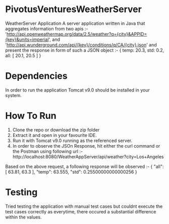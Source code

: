 # PivotusVenturesWeatherServer
WeatherServer Application
A server application written in Java that aggregates information from two apis :-
'http://api.openweathermap.org/data/2.5/weather?q={city}&APPID={key}&units=imperial', and
'http://api.wunderground.com/api/{key}/conditions/q/CA/{city}.json'
and present the response in form of such a JSON object :-
{ temp: 20.3,
  std: 0.2,
  all: [
    20.1,
    20.5
  ]
}
# Dependencies
In order to run the application Tomcat v9.0 should be installed in your system.

# How To Run
1. Clone the repo or download the zip folder
2. Extract it and open in your favourite IDE.
3. Run it with Tomcat v9.0 running as the referenced server.
4. In order to observe the JSOn Response, hit either the curl command or the Postman using following url :-
    http://localhost:8080/WeatherAppServer/api/weather?city=Los+Angeles

Based on the above request, a following response will be observed :-
{
  "all": [
    63.81,
    63.3
  ],
  "temp": 63.555,
  "std": 0.25500000000000256
}

# Testing
Tried testing the application with manual test cases but couldnt execute the test cases correctly as everytime, there occured a substantial difference within the values.




